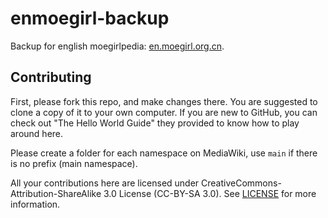 # enmoegirl-backup
Backup for english moegirlpedia: [en.moegirl.org.cn](https://en.moegirl.org.cn).

## Contributing
First, please fork this repo, and make changes there. You are suggested to clone a copy of it to your own computer. If you are new to GitHub, you can check out "The Hello World Guide" they provided to know how to play around here.

Please create a folder for each namespace on MediaWiki, use `main` if there is no prefix (main namespace).

All your contributions here are licensed under CreativeCommons-Attribution-ShareAlike 3.0 License (CC-BY-SA 3.0). See [LICENSE](LICENSE) for more information.
